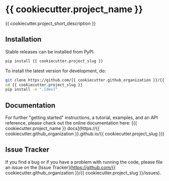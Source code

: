# {{ cookiecutter.project_name }}

{{ cookiecutter.project_short_description }}

## Installation

Stable releases can be installed from PyPI.

```bash
pip install {{ cookiecutter.project_slug }}
```

To install the latest version for development, do:

```bash
git clone https://github.com/{{ cookiecutter.github_organization }}/{{ cookiecutter.project_slug }}.git
cd {{ cookiecutter.project_slug }}
pip install -e ".[dev]"
```

## Documentation

For further "getting started" instructions, a tutorial, examples, and an API reference,
please check out the online documentation here: [{{ cookiecutter.project_name }} docs](https://{{ cookiecutter.github_organization }}.github.io/{{ cookiecutter.project_slug }})

## Issue Tracker

If you find a bug or if you have a problem with running the code, please file an issue on the [Issue Tracker](https://github.com/{{ cookiecutter.github_organization }}/{{ cookiecutter.project_slug }}/issues).
